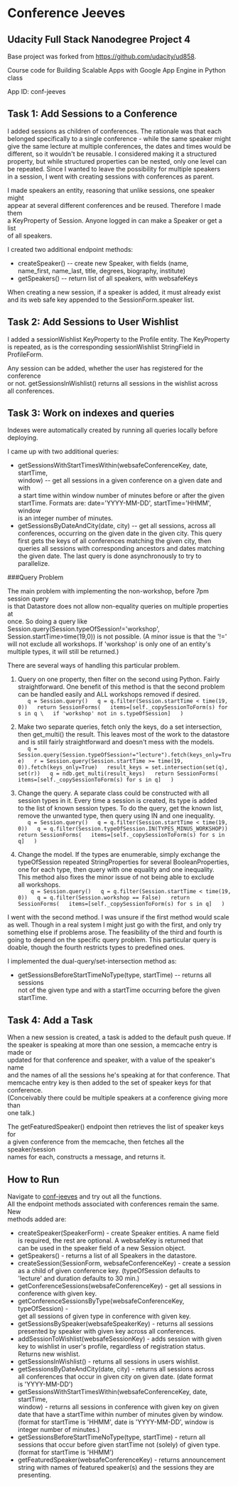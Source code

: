 Conference Jeeves
=================
Udacity Full Stack Nanodegree Project 4
---------------------------------------

Base project was forked from https://github.com/udacity/ud858.

Course code for Building Scalable Apps with Google App Engine in Python class

App ID:  conf-jeeves

## Task 1: Add Sessions to a Conference

I added sessions as children of conferences.  The rationale was that each  
belonged specifically to a single conference - while the same speaker might  
give the same lecture at multiple conferences, the dates and times would be  
different, so it wouldn't be reusable.  I considered making it a structured  
property, but while structured properties can be nested, only one level can  
be repeated.  Since I wanted to leave the possibility for multiple speakers  
in a session, I went with creating sessions with conferences as parent.

I made speakers an entity, reasoning that unlike sessions, one speaker might  
appear at several different conferences and be reused.  Therefore I made them  
a KeyProperty of Session.  Anyone logged in can make a Speaker or get a list  
of all speakers.

I created two additional endpoint methods:  
* createSpeaker() -- create new Speaker, with fields (name,  
name_first, name_last, title, degrees, biography, institute)
* getSpeakers() -- return list of all speakers, with websafeKeys

When creating a new session, if a speaker is added, it must already exist  
and its web safe key appended to the SessionForm.speaker list.


## Task 2: Add Sessions to User Wishlist

I added a sessionWishlist KeyProperty to the Profile entity.  The KeyProperty  
is repeated, as is the corresponding sessionWishlist StringField in ProfileForm.  

Any session can be added, whether the user has registered for the conference  
or not.  getSessionsInWishlist() returns all sessions in the wishlist across  
all conferences.


## Task 3: Work on indexes and queries

Indexes were automatically created by running all queries locally before  
deploying.

I came up with two additional queries:  
* getSessionsWithStartTimesWithin(websafeConferenceKey, date, startTime,  
window) -- get all sessions in a given conference on a given date and with  
a start time within window number of minutes before or after the given  
startTime.  Formats are:  date='YYYY-MM-DD', startTime='HHMM', window  
is an integer number of minutes.
* getSessionsByDateAndCity(date, city) -- get all sessions, across all  
conferences, occurring on the given date in the given city.  This query  
first gets the keys of all conferences matching the given city, then  
queries all sessions with corresponding ancestors and dates matching  
the given date.  The last query is done asynchronously to try to  
parallelize.

###Query Problem

The main problem with implementing the non-workshop, before 7pm session query  
is that Datastore does not allow non-equality queries on multiple properties at  
once.  So doing a query like Session.query(Session.typeOfSession!='workshop',  
Session.startTime>time(19,0)) is not possible.  (A minor issue is that the '!='  
will not exclude all workshops.  If 'workshop' is only one of an entity's  
multiple types, it will still be returned.)

There are several ways of handling this particular problem.

1) Query on one property, then filter on the second using Python.  Fairly  
straightforward.  One benefit of this method is that the second problem  
can be handled easily and ALL workshops removed if desired.  
`	q = Session.query()  
	q = q.filter(Session.startTime < time(19, 0))  
	return SessionForms(  
		items=[self._copySessionToForm(s) for s in q \  
			   if 'workshop' not in s.typeOfSession]  
	)`

2) Make two separate queries, fetch only the keys, do a set intersection,  
then get_multi() the result.  This leaves most of the work to the datastore  
and is still fairly straightforward and doesn't mess with the models.  
`	q = Session.query(Session.typeOfSession!="lecture").fetch(keys_only=True)  
	r = Session.query(Session.startTime >= time(19, 0)).fetch(keys_only=True)  
	result_keys = set.intersection(set(q), set(r))  
	q = ndb.get_multi(result_keys)  
	return SessionForms(  
		items=[self._copySessionToForm(s) for s in q]  
	)`

3) Change the query.  A separate class could be constructed with all  
session types in it.  Every time a session is created, its type is added  
to the list of known session types.  To do the query, get the known list,  
remove the unwanted type, then query using IN and one inequality.  
`	q = Session.query()  
	q = q.filter(Session.startTime < time(19, 0))  
	q = q.filter(Session.typeOfSession.IN(TYPES_MINUS_WORKSHOP))  
	return SessionForms(  
		items=[self._copySessionToForm(s) for s in q]  
	)`

4) Change the model.  If the types are enumerable, simply exchange the  
typeOfSession repeated StringProperties for several BooleanProperties,  
one for each type, then query with one equality and one inequality.  
This method also fixes the minor issue of not being able to exclude  
all workshops.  
`    q = Session.query()  
    q = q.filter(Session.startTime < time(19, 0))  
    q = q.filter(Session.workshop == False)  
    return SessionForms(  
        items=[self._copySessionToForm(s) for s in q]  
    )`

I went with the second method.  I was unsure if the first method would scale  
as well.  Though in a real system I might just go with the first, and only try  
something else if problems arose.  The feasibility of the third and fourth is  
going to depend on the specific query problem.  This particular query is  
doable, though the fourth restricts types to predefined ones.

I implemented the dual-query/set-intersection method as:  
* getSessionsBeforeStartTimeNoType(type, startTime) -- returns all sessions  
not of the given type and with a startTime occurring before the given  
startTime.

## Task 4: Add a Task

When a new session is created, a task is added to the default push queue.  If  
the speaker is speaking at more than one session, a memcache entry is made or  
updated for that conference and speaker, with a value of the speaker's name  
and the names of all the sessions he's speaking at for that conference.  That  
memcache entry key is then added to the set of speaker keys for that conference.  
(Conceivably there could be multiple speakers at a conference giving more than  
one talk.)

The getFeaturedSpeaker() endpoint then retrieves the list of speaker keys for  
a given conference from the memcache, then fetches all the speaker/session  
names for each, constructs a message, and returns it.

## How to Run

Navigate to [conf-jeeves](https://conf-jeeves.appspot.com/_ah/api/explorer) and try out all the functions.  
All the endpoint methods associated with conferences remain the same.  New  
methods added are:  
* createSpeaker(SpeakerForm) - create Speaker entities.  A name field  
is required, the rest are optional.  A websafeKey is returned that  
can be used in the speaker field of a new Session object.  
* getSpeakers() - returns a list of all Speakers in the datastore.  
* createSession(SessionForm, websafeConferenceKey) - create a session  
as a child of given conference key.  (typeOfSession defaults to  
'lecture' and duration defaults to 30 min.)  
* getConferenceSessions(websafeConferenceKey) - get all sessions in  
conference with given key.  
* getConferenceSessionsByType(websafeConferenceKey, typeOfSession) -  
get all sessions of given type in conference with given key.  
* getSessionsBySpeaker(websafeSpeakerKey) - returns all sessions  
presented by speaker with given key across all conferences.  
* addSessionToWishlist(websafeSessionKey) - adds session with given  
key to wishlist in user's profile, regardless of registration status.  
Returns new wishlist.
* getSessionsInWishlist() - returns all sessions in users wishlist.  
* getSessionsByDateAndCity(date, city) - returns all sessions across  
all conferences that occur in given city on given date.  (date format  
is 'YYYY-MM-DD')
* getSessionsWithStartTimesWithin(websafeConferenceKey, date, startTime,  
window) - returns all sessions in conference with given key on given  
date that have a startTime within number of minutes given by window.  
(format for startTime is 'HHMM', date is 'YYYY-MM-DD', window is  
integer number of minutes.)
* getSessionsBeforeStartTimeNoType(type, startTime) - return all  
sessions that occur before given startTime not (solely) of given type.  
(format for startTime is 'HHMM')
* getFeaturedSpeaker(websafeConferenceKey) - returns announcement  
string with names of featured speaker(s) and the sessions they are  
presenting.

